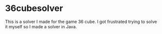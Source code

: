 # 36cubesolver

This is a solver I made for the game 36 cube. I got frustrated trying to solve it myself so I made a solver in Java.
